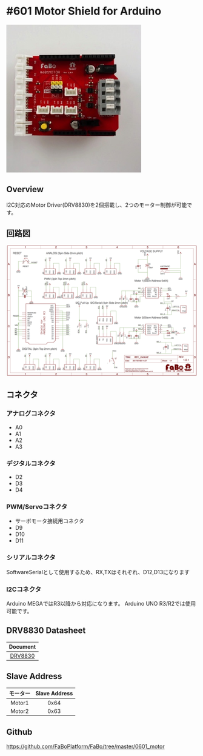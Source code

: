 # #601 Motor Shield for Arduino


![](./img/601_motor_arduino.jpg)
<!--COLORME-->

## Overview
I2C対応のMotor Driver(DRV8830)を2個搭載し、2つのモーター制御が可能です。

## 回路図

![](./img/601_motor_arduino_sch.png)

## コネクタ

### アナログコネクタ
- A0
- A1
- A2
- A3

### デジタルコネクタ
- D2
- D3
- D4

### PWM/Servoコネクタ
- サーボモータ接続用コネクタ
 - D9
 - D10
 - D11
 
### シリアルコネクタ
SoftwareSerialとして使用するため、RX,TXはそれぞれ、D12,D13になります

### I2Cコネクタ
Arduino MEGAではR3以降から対応になります。
Arduino UNO R3/R2では使用可能です。

## DRV8830 Datasheet
| Document |
|:--:|
| [DRV8830](http://www.tij.co.jp/jp/lit/ds/symlink/drv8830.pdf) |

## Slave Address

| モーター | Slave Address |
|:--:|:--:|
| Motor1 | 0x64 |
| Motor2 | 0x63 |

## Github

https://github.com/FaBoPlatform/FaBo/tree/master/0601_motor
